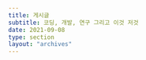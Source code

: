 ```yaml
---
title: 게시글 
subtitle: 코딩, 개발, 연구 그리고 이것 저것
date: 2021-09-08
type: section
layout: "archives"
---
```

